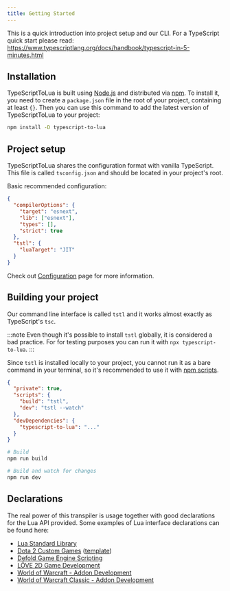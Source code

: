 ```yaml
---
title: Getting Started
---
```


This is a quick introduction into project setup and our CLI. For a TypeScript quick start please read: https://www.typescriptlang.org/docs/handbook/typescript-in-5-minutes.html

## Installation

TypeScriptToLua is built using [Node.js](https://nodejs.org/) and distributed via [npm](https://www.npmjs.com/). To install it, you need to create a `package.json` file in the root of your project, containing at least `{}`. Then you can use this command to add the latest version of TypeScriptToLua to your project:

```bash
npm install -D typescript-to-lua
```

## Project setup

TypeScriptToLua shares the configuration format with vanilla TypeScript. This file is called `tsconfig.json` and should be located in your project's root.

Basic recommended configuration:

```json title=tsconfig.json
{
  "compilerOptions": {
    "target": "esnext",
    "lib": ["esnext"],
    "types": [],
    "strict": true
  },
  "tstl": {
    "luaTarget": "JIT"
  }
}
```

Check out [Configuration](configuration.md) page for more information.

## Building your project

Our command line interface is called `tstl` and it works almost exactly as TypeScript's `tsc`.

:::note
Even though it's possible to install `tstl` globally, it is considered a bad practice. For for testing purposes you can run it with `npx typescript-to-lua`.
:::

Since `tstl` is installed locally to your project, you cannot run it as a bare command in your terminal, so it's recommended to use it with [npm scripts](https://docs.npmjs.com/misc/scripts).

```json title=package.json
{
  "private": true,
  "scripts": {
    "build": "tstl",
    "dev": "tstl --watch"
  },
  "devDependencies": {
    "typescript-to-lua": "..."
  }
}
```

```bash
# Build
npm run build

# Build and watch for changes
npm run dev
```

## Declarations

The real power of this transpiler is usage together with good declarations for the Lua API provided. Some examples of Lua interface declarations can be found here:

- [Lua Standard Library](https://github.com/TypeScriptToLua/lua-types)
- [Dota 2 Custom Games](https://github.com/ModDota/API/tree/master/declarations/server) ([template](https://github.com/ModDota/TypeScriptAddonTemplate))
- [Defold Game Engine Scripting](https://github.com/dasannikov/DefoldTypeScript/blob/master/defold.d.ts)
- [LÖVE 2D Game Development](https://github.com/hazzard993/love-typescript-definitions)
- [World of Warcraft - Addon Development](https://github.com/wartoshika/wow-declarations)
- [World of Warcraft Classic - Addon Development](https://github.com/wartoshika/wow-classic-declarations)
